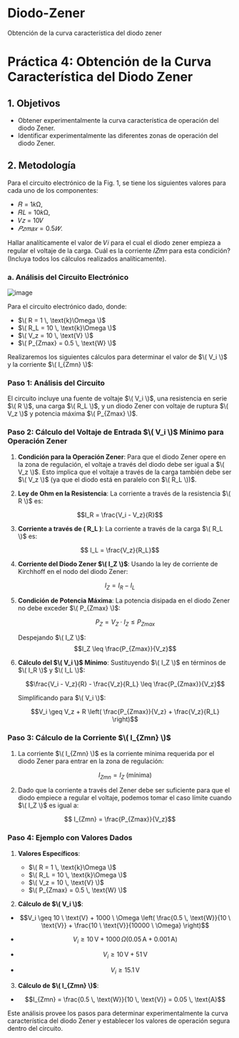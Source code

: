 # Diodo-Zener
Obtención de la curva característica del diodo zener

# Práctica 4: Obtención de la Curva Característica del Diodo Zener

## 1. Objetivos

- Obtener experimentalmente la curva característica de operación del diodo Zener.
- Identificar experimentalmente las diferentes zonas de operación del diodo Zener.

## 2. Metodología

Para el circuito electrónico de la Fig. 1, se tiene los siguientes valores para cada uno de los componentes:
- 𝑅 = 1𝑘Ω,
- 𝑅𝐿 = 10𝑘Ω,
- 𝑉𝑧 = 10𝑉
- $𝑃{𝑧𝑚𝑎𝑥} = 0.5𝑊$. 

Hallar analíticamente el valor de 𝑉𝑖 para el cual el diodo zener empieza a regular el voltaje de la carga. Cuál es la corriente 𝐼𝑍𝑚𝑛 para esta condición? (Incluya todos los cálculos realizados analíticamente).  

### a. Análisis del Circuito Electrónico

![image](https://github.com/user-attachments/assets/db5f87dc-2097-4593-b9c3-6340ca2a6e33)


Para el circuito electrónico dado, donde:

- $\( R = 1 \, \text{k}\Omega \)$
- $\( R_L = 10 \, \text{k}\Omega \)$
- $\( V_z = 10 \, \text{V} \)$
- $\( P_{Zmax} = 0.5 \, \text{W} \)$

Realizaremos los siguientes cálculos para determinar el valor de $\( V_i \)$ y la corriente $\( I_{Zmn} \)$:

### Paso 1: Análisis del Circuito

El circuito incluye una fuente de voltaje $\( V_i \)$, una resistencia en serie $\( R \)$, una carga $\( R_L \)$, y un diodo Zener con voltaje de ruptura $\( V_z \)$ y potencia máxima $\( P_{Zmax} \)$.

### Paso 2: Cálculo del Voltaje de Entrada $\( V_i \)$ Mínimo para Operación Zener

1. **Condición para la Operación Zener**: Para que el diodo Zener opere en la zona de regulación, el voltaje a través del diodo debe ser igual a $\( V_z \)$. Esto implica que el voltaje a través de la carga también debe ser $\( V_z \)$ (ya que el diodo está en paralelo con $\( R_L \))$.

2. **Ley de Ohm en la Resistencia**: La corriente a través de la resistencia $\( R \)$ es:
   
```math
I_R = \frac{V_i - V_z}{R}
```

3. **Corriente a través de \( R_L \)**: La corriente a través de la carga $\( R_L \)$ es:
  ```math
   I_L = \frac{V_z}{R_L}
   ```

4. **Corriente del Diodo Zener $\( I_Z \)$**: Usando la ley de corriente de Kirchhoff en el nodo del diodo Zener:
  ```math
   I_Z = I_R - I_L
   ```

5. **Condición de Potencia Máxima**: La potencia disipada en el diodo Zener no debe exceder $\( P_{Zmax} \)$:

      $$P_Z = V_Z \cdot I_Z \leq P_{Zmax}$$

   
   Despejando $\( I_Z \)$:
   $$I_Z \leq \frac{P_{Zmax}}{V_z}$$

7. **Cálculo del $\( V_i \)$ Mínimo**: Sustituyendo $\( I_Z \)$ en términos de $\( I_R \)$ y $\( I_L \)$:
  
   $$\frac{V_i - V_z}{R} - \frac{V_z}{R_L} \leq \frac{P_{Zmax}}{V_z}$$
  
   Simplificando para $\( V_i \)$:
  
   $$V_i \geq V_z + R \left( \frac{P_{Zmax}}{V_z} + \frac{V_z}{R_L} \right)$$
   

### Paso 3: Cálculo de la Corriente $\( I_{Zmn} \)$

1. La corriente $\( I_{Zmn} \)$ es la corriente mínima requerida por el diodo Zener para entrar en la zona de regulación:
   
   $$I_{Zmn} = I_Z \text{ (mínima)}$$
   

2. Dado que la corriente a través del Zener debe ser suficiente para que el diodo empiece a regular el voltaje, podemos tomar el caso límite cuando $\( I_Z \)$ es igual a:
  ```math
   I_{Zmn} = \frac{P_{Zmax}}{V_z}
  ```

### Paso 4: Ejemplo con Valores Dados

1. **Valores Específicos**:
   - $\( R = 1 \, \text{k}\Omega \)$
   - $\( R_L = 10 \, \text{k}\Omega \)$
   - $\( V_z = 10 \, \text{V} \)$
   - $\( P_{Zmax} = 0.5 \, \text{W} \)$

2. **Cálculo de $\( V_i \)$**:
- $$V_i \geq 10 \ \text{V} + 1000 \ \Omega \left( \frac{0.5 \, \text{W}}{10 \ \text{V}} + \frac{10 \ \text{V}}{10000 \ \Omega} \right)$$
   
- $$V_i \geq 10 \, \text{V} + 1000 \, \Omega \left( 0.05 \, \text{A} + 0.001 \, \text{A} \right)$$
  
- $$V_i \geq 10 \, \text{V} + 51 \, \text{V}$$
   
- $$V_i \geq 15.1 \, \text{V}$$
   

3. **Cálculo de $\( I_{Zmn} \)$**:
  - $$I_{Zmn} = \frac{0.5 \, \text{W}}{10 \, \text{V}} = 0.05 \, \text{A}$$

Este análisis provee los pasos para determinar experimentalmente la curva característica del diodo Zener y establecer los valores de operación segura dentro del circuito.
```
